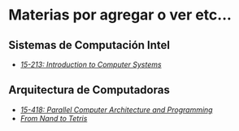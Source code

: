 # Materias por agregar o ver etc...
## Sistemas de Computación Intel
* [*15-213: Introduction to Computer Systems*](https://scs.hosted.panopto.com/Panopto/Pages/Sessions/List.aspx#folderID=%22b96d90ae-9871-4fae-91e2-b1627b43e25e%22&sortColumn=10&sortAscending=true)

## Arquitectura de Computadoras
* [*15-418: Parallel Computer Architecture and Programming*](https://scs.hosted.panopto.com/Panopto/Pages/Sessions/List.aspx#maxResults=150&folderID=%22dec5d23e-fec9-4f51-b532-f7adcf31276c%22&sortColumn=1&sortAscending=true)
* [*From Nand to Tetris*](https://www.nand2tetris.org/)
